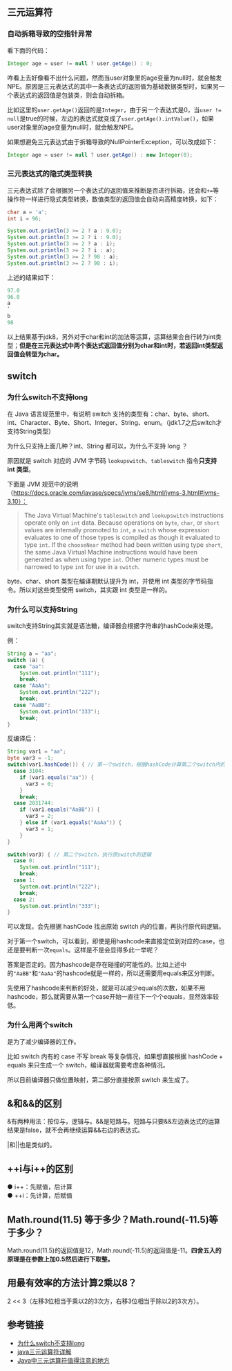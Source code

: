 <!--
date: 2021-03-29T23:31:12+08:00
lastmod: 2021-05-18T23:31:12+08:00
-->
## 三元运算符

### 自动拆箱导致的空指针异常

看下面的代码：
```java
Integer age = user != null ? user.getAge() : 0;
```

咋看上去好像看不出什么问题，然而当user对象里的age变量为null时，就会触发NPE。原因是三元表达式的其中一条表达式的返回值为基础数据类型时，如果另一个表达式的返回值是包装类，则会自动拆箱。

比如这里的`user.getAge()`返回的是`Integer`，由于另一个表达式是0，当`user != null`是true的时候，左边的表达式就变成了`user.getAge().intValue()`，如果user对象里的age变量为null时，就会触发NPE。

如果想避免三元表达式由于拆箱导致的NullPointerException，可以改成如下：
```java
Integer age = user != null ? user.getAge() : new Integer(0);
```

### 三元表达式的隐式类型转换

三元表达式除了会根据另一个表达式的返回值来推断是否进行拆箱，还会和`+=`等操作符一样进行隐式类型转换，数值类型的返回值会自动向高精度转换，如下：
```java
char a = 'a';
int i = 96;

System.out.println(3 >= 2 ? a : 9.0);
System.out.println(3 >= 2 ? i : 9.0);
System.out.println(3 >= 2 ? a : i);
System.out.println(3 >= 2 ? i : a);
System.out.println(3 >= 2 ? 98 : a);
System.out.println(3 >= 2 ? 98 : i);
```

上述的结果如下：
```java
97.0
96.0
a
`
b
98
```

以上结果基于jdk8，另外对于char和int的加法等运算，运算结果会自行转为int类型；**但是在三元表达式中两个表达式返回值分别为char和int时，若返回int类型返回值会转型为char。**

## switch

### 为什么switch不支持long

在 Java 语言规范里中，有说明 switch 支持的类型有：char、byte、short、int、Character、Byte、Short、Integer、String、enum。（jdk1.7之后switch才支持String类型）

为什么只支持上面几种？int、String 都可以，为什么不支持 long ？

原因就是 switch 对应的 JVM 字节码 `lookupswitch`、`tableswitch` 指令**只支持 int 类型**。

下面是 JVM 规范中的说明（https://docs.oracle.com/javase/specs/jvms/se8/html/jvms-3.html#jvms-3.10）：

>The Java Virtual Machine's `tableswitch` and `lookupswitch` instructions operate only on `int` data. Because operations on `byte`, `char`, or `short` values are internally promoted to `int`, a `switch` whose expression evaluates to one of those types is compiled as though it evaluated to type `int`. If the `chooseNear` method had been written using type `short`, the same Java Virtual Machine instructions would have been generated as when using type `int`. Other numeric types must be narrowed to type `int` for use in a `switch`.

byte、char、short 类型在编译期默认提升为 int，并使用 int 类型的字节码指令。所以对这些类型使用 switch，其实跟 int 类型是一样的。

### 为什么可以支持String

switch支持String其实就是语法糖，编译器会根据字符串的hashCode来处理。

例：
```java
String a = "aa";
switch (a) {
  case "aa":
    System.out.println("111");
    break;
  case "AaAa":
    System.out.println("222");
    break;
  case "AaBB":
    System.out.println("333");
    break;
}
```

反编译后：
```java
String var1 = "aa";
byte var3 = -1;
switch(var1.hashCode()) { // 第一个switch，根据hashCode计算第二个switch内的位置
  case 3104:
    if (var1.equals("aa")) {
      var3 = 0;
    }
    break;
  case 2031744:
    if (var1.equals("AaBB")) {
      var3 = 2;
    } else if (var1.equals("AaAa")) {
      var3 = 1;
    }
}

switch(var3) { // 第二个switch，执行原switch的逻辑
  case 0:
    System.out.println("111");
    break;
  case 1:
    System.out.println("222");
    break;
  case 2:
    System.out.println("333");
}
```

可以发现，会先根据 hashCode 找出原始 switch 内的位置，再执行原代码逻辑。

对于第一个switch，可以看到，即使是用hashcode来直接定位到对应的case，也还是要判断一次`equals`。这样是不是会显得多此一举呢？

答案是否定的。因为hashcode是存在碰撞的可能性的。比如上述中的`"AaBB"`和`"AaAa"`的hashcode就是一样的，所以还需要用equals来区分判断。

先使用了hashcode来判断的好处，就是可以减少equals的次数，如果不用hashcode，那么就需要从第一个case开始一直往下一个个equals，显然效率较低。

### 为什么用两个switch

是为了减少编译器的工作。

比如 switch 内有的 case 不写 break 等复杂情况，如果想直接根据 hashCode + equals 来只生成一个 switch，编译器就需要考虑各种情况。

所以目前编译器只做位置映射，第二部分直接按原 switch 来生成了。

## &和&&的区别

&有两种用法：按位与，逻辑与。&&是短路与。短路与只要&&左边表达式的运算结果是false，就不会再继续运算&&右边的表达式。

|和||也是类似的。

## ++i与i++的区别

● i++：先赋值，后计算<br>
● ++i：先计算，后赋值

## Math.round(11.5) 等于多少？Math.round(-11.5)等于多少？

Math.round(11.5)的返回值是12，Math.round(-11.5)的返回值是-11。**四舍五入的原理是在参数上加0.5然后进行下取整。**

## 用最有效率的方法计算2乘以8？

2 << 3（左移3位相当于乘以2的3次方，右移3位相当于除以2的3次方）。

## 参考链接

* [为什么switch不支持long](https://www.cnblogs.com/eycuii/p/11470950.html)
* [java三元运算符详解](https://www.cnblogs.com/itmlt1029/p/4756331.html)
* [Java中三元运算符值得注意的地方](https://blog.csdn.net/shikaiwencn/article/details/50443495)